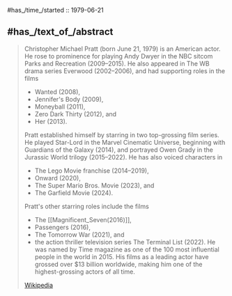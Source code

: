 ﻿---
aliases:
- "Chris Pratt"
---

#has_/time_/started :: 1979-06-21 

## #has_/text_of_/abstract 

> Christopher Michael Pratt (born June 21, 1979) is an American actor. 
> He rose to prominence for playing Andy Dwyer in the NBC sitcom Parks and Recreation (2009–2015). 
> He also appeared in The WB drama series Everwood (2002–2006), and had supporting roles in the films 
> - Wanted (2008), 
> - Jennifer's Body (2009), 
> - Moneyball (2011), 
> - Zero Dark Thirty (2012), and 
> - Her (2013). 
>
> Pratt established himself by starring in two top-grossing film series. 
> He played Star-Lord in the Marvel Cinematic Universe, beginning with Guardians of the Galaxy (2014), 
> and portrayed Owen Grady in the Jurassic World trilogy (2015–2022). 
> He has also voiced characters in 
> - The Lego Movie franchise (2014–2019), 
> - Onward (2020), 
> - The Super Mario Bros. Movie (2023), and 
> - The Garfield Movie (2024). 
>
> Pratt's other starring roles include the films 
> - The [[Magnificent_Seven(2016)]], 
> - Passengers (2016), 
> - The Tomorrow War (2021), and 
> - the action thriller television series The Terminal List (2022). 
> He was named by Time magazine as one of the 100 most influential people in the world in 2015. 
> His films as a leading actor have grossed over $13 billion worldwide, 
> making him one of the highest-grossing actors of all time.
>
> [Wikipedia](https://en.wikipedia.org/wiki/Chris%20Pratt) 


